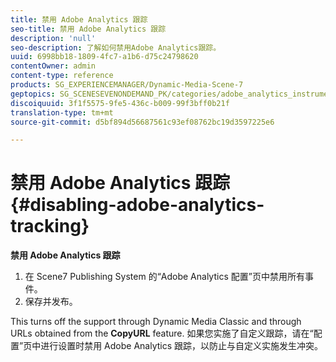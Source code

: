 ```yaml
---
title: 禁用 Adobe Analytics 跟踪
seo-title: 禁用 Adobe Analytics 跟踪
description: 'null'
seo-description: 了解如何禁用Adobe Analytics跟踪。
uuid: 6998bb18-1809-4fc7-a1b6-d75c24798620
contentOwner: admin
content-type: reference
products: SG_EXPERIENCEMANAGER/Dynamic-Media-Scene-7
geptopics: SG_SCENESEVENONDEMAND_PK/categories/adobe_analytics_instrumentation_kit
discoiquuid: 3f1f5575-9fe5-436c-b009-99f3bff0b21f
translation-type: tm+mt
source-git-commit: d5bf894d56687561c93ef08762bc19d3597225e6

---
```



# 禁用 Adobe Analytics 跟踪{#disabling-adobe-analytics-tracking}

**禁用 Adobe Analytics 跟踪**

1. 在 Scene7 Publishing System 的“Adobe Analytics 配置”页中禁用所有事件。
1. 保存并发布。

This turns off the support through Dynamic Media Classic and through URLs obtained from the **CopyURL** feature. 如果您实施了自定义跟踪，请在“配置”页中进行设置时禁用 Adobe Analytics 跟踪，以防止与自定义实施发生冲突。

